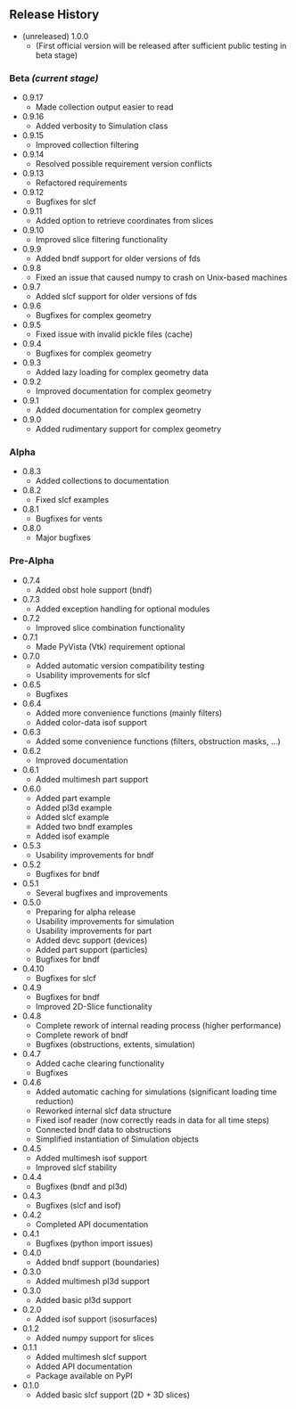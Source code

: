 ## Release History
* (unreleased) 1.0.0
    * (First official version will be released after sufficient public testing in beta stage)

### Beta *(current stage)*
* 0.9.17
    * Made collection output easier to read
* 0.9.16
    * Added verbosity to Simulation class
* 0.9.15
    * Improved collection filtering
* 0.9.14
    * Resolved possible requirement version conflicts
* 0.9.13
    * Refactored requirements
* 0.9.12
    * Bugfixes for slcf
* 0.9.11
    * Added option to retrieve coordinates from slices
* 0.9.10
    * Improved slice filtering functionality
* 0.9.9
    * Added bndf support for older versions of fds
* 0.9.8
    * Fixed an issue that caused numpy to crash on Unix-based machines
* 0.9.7
    * Added slcf support for older versions of fds
* 0.9.6
    * Bugfixes for complex geometry
* 0.9.5
    * Fixed issue with invalid pickle files (cache)
* 0.9.4
    * Bugfixes for complex geometry
* 0.9.3
    * Added lazy loading for complex geometry data
* 0.9.2
    * Improved documentation for complex geometry
* 0.9.1
    * Added documentation for complex geometry
* 0.9.0
    * Added rudimentary support for complex geometry
    
### Alpha
* 0.8.3
    * Added collections to documentation
* 0.8.2
    * Fixed slcf examples
* 0.8.1
    * Bugfixes for vents
* 0.8.0
    * Major bugfixes
    
### Pre-Alpha
* 0.7.4
    * Added obst hole support (bndf)
* 0.7.3
    * Added exception handling for optional modules
* 0.7.2
    * Improved slice combination functionality
* 0.7.1
    * Made PyVista (Vtk) requirement optional
* 0.7.0
    * Added automatic version compatibility testing
    * Usability improvements for slcf
* 0.6.5
    * Bugfixes
* 0.6.4
    * Added more convenience functions (mainly filters)
    * Added color-data isof support
* 0.6.3
    * Added some convenience functions (filters, obstruction masks, ...)
* 0.6.2
    * Improved documentation
* 0.6.1
    * Added multimesh part support
* 0.6.0
    * Added part example
    * Added pl3d example
    * Added slcf example
    * Added two bndf examples
    * Added isof example
* 0.5.3
    * Usability improvements for bndf
* 0.5.2
    * Bugfixes for bndf
* 0.5.1
    * Several bugfixes and improvements
* 0.5.0
    * Preparing for alpha release
    * Usability improvements for simulation
    * Usability improvements for part
    * Added devc support (devices)
    * Added part support (particles)
    * Bugfixes for bndf
* 0.4.10
    * Bugfixes for slcf
* 0.4.9
    * Bugfixes for bndf
    * Improved 2D-Slice functionality
* 0.4.8
    * Complete rework of internal reading process (higher performance)
    * Complete rework of bndf
    * Bugfixes (obstructions, extents, simulation)
* 0.4.7
    * Added cache clearing functionality
    * Bugfixes
* 0.4.6
    * Added automatic caching for simulations (significant loading time reduction) 
    * Reworked internal slcf data structure
    * Fixed isof reader (now correctly reads in data for all time steps)
    * Connected bndf data to obstructions
    * Simplified instantiation of Simulation objects  
* 0.4.5
    * Added multimesh isof support
    * Improved slcf stability
* 0.4.4
    * Bugfixes (bndf and pl3d)
* 0.4.3
    * Bugfixes (slcf and isof)
* 0.4.2
    * Completed API documentation
* 0.4.1
    * Bugfixes (python import issues) 
* 0.4.0
    * Added bndf support (boundaries)
* 0.3.0
    * Added multimesh pl3d support
* 0.3.0
    * Added basic pl3d support
* 0.2.0
    * Added isof support (isosurfaces)
* 0.1.2
    * Added numpy support for slices
* 0.1.1
    * Added multimesh slcf support
    * Added API documentation
    * Package available on PyPI
* 0.1.0
    * Added basic slcf support (2D + 3D slices)